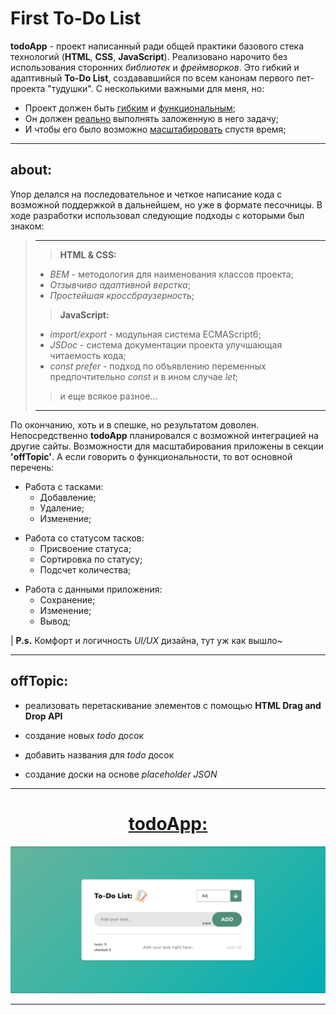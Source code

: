 # First To-Do List

**todoApp** - проект написанный ради общей практики базового стека технологий (**HTML**, **CSS**, **JavaScript**). Реализовано нарочито без использования сторонних _библиотек_ и _фреймворков_. Это гибкий и адаптивный **To-Do List**, создававшийся по всем канонам первого пет-проекта "тудушки". С несколькими важными для меня, но:

- Проект должен быть <u>гибким</u> и <u>функциональным</u>;
- Он должен <u>реально</u> выполнять заложенную в него задачу;
- И чтобы его было возможно <u>масштабировать</u> спустя время;

---

## about:

Упор делался на последовательное и четкое написание кода с возможной поддержкой в дальнейшем, но уже в формате песочницы. В ходе разработки использовал следующие подходы с которыми был знаком:

> ---
>
> > **HTML & CSS:**
>
> - _BEM_ - методология для наименования классов проекта;
> - _Отзывчиво адаптивной верстка_;
> - _Простейшая кроссбраузерность_;
>
> > **JavaScript:**
>
> - _import/export_ - модульная система ECMAScript6;
> - _JSDoc_ - система документации проекта улучшающая читаемость кода;
> - _const prefer_ - подход по объявлению переменных предпочтительно _const_ и в ином случае _let_;
>
> > и еще всякое разное...
>
> ---

По окончанию, хоть и в спешке, но результатом доволен. Непосредственно **todoApp** планировался с возможной интеграцией на другие сайты. Возможности для масштабирования приложены в секции **'offTopic'**. А если говорить о функциональности, то вот основной перечень:

- Работа с тасками:
  - Добавление;
  - Удаление;
  - Изменение;

* Работа со статусом тасков:
  - Присвоение статуса;
  - Сортировка по статусу;
  - Подсчет количества;

- Работа с данными приложения:
  - Сохранение;
  - Изменение;
  - Вывод;

| **P.s.** Комфорт и логичность _UI/UX_ дизайна, тут уж как вышло~

---

## offTopic:

- реализовать перетаскивание элементов с помощью **HTML Drag and Drop API**

* создание новых _todo_ досок

- добавить названия для _todo_ досок

* создание доски на основе _placeholder JSON_

---

<h1 align="center"><a href="https://lapard1n.github.io/firstToDo">todoApp:</a></h1>

![This is me in the process:](./backGround.png)

---
